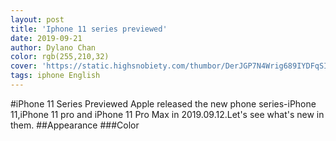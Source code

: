 ```yaml
---
layout: post
title: 'Iphone 11 series previewed'
date: 2019-09-21
author: Dylano Chan
color: rgb(255,210,32)
cover: 'https://static.highsnobiety.com/thumbor/DerJGP7N4Wrig689IYDFqSI6_iA=/fit-in/1200x720/smart/static.highsnobiety.com/wp-content/uploads/2019/07/19173708/apple-iphone-11-first-look-comparison-feature.jpg'
tags: iphone English
---
```

#iPhone 11 Series Previewed
Apple released the new phone series-iPhone 11,iPhone 11 pro and iPhone 11 Pro Max in 2019.09.12.Let's see what's new in them.
##Appearance
###Color